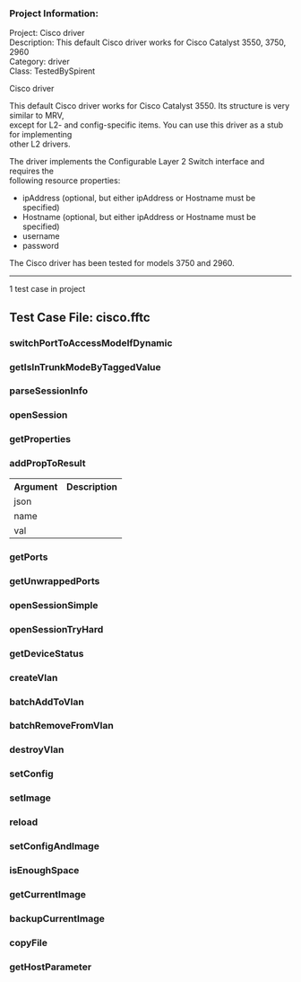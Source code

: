 ### Project Information:
Project: Cisco driver  
Description: This default Cisco driver works for Cisco Catalyst 3550, 3750, 2960  
Category: driver  
Class: TestedBySpirent  
  
Cisco driver  
  
This default Cisco driver works for Cisco Catalyst 3550. Its structure is very similar to MRV,  
except for L2- and config-specific items. You can use this driver as a stub for implementing  
other L2 drivers.  
  
The driver implements the Configurable Layer 2 Switch interface and requires the  
following resource properties:  
* ipAddress (optional, but either ipAddress or Hostname must be specified)  
* Hostname (optional, but either ipAddress or Hostname must be specified)  
* username  
* password  
  
The Cisco driver has been tested for models 3750 and 2960.  

 ----
1 test case in project
## Test Case File: cisco.fftc
### switchPortToAccessModeIfDynamic
### getIsInTrunkModeByTaggedValue
### parseSessionInfo
### openSession
### getProperties
### addPropToResult
<table><tr><th>Argument</th><th>Description</th></tr>
<tr><td>json</td><tr></tr>
<tr><td>name</td><tr></tr>
<tr><td>val</td><tr></tr></table>

### getPorts
### getUnwrappedPorts
### openSessionSimple
### openSessionTryHard
### getDeviceStatus
### createVlan
### batchAddToVlan
### batchRemoveFromVlan
### destroyVlan
### setConfig
### setImage
### reload
### setConfigAndImage
### isEnoughSpace
### getCurrentImage
### backupCurrentImage
### copyFile
### getHostParameter